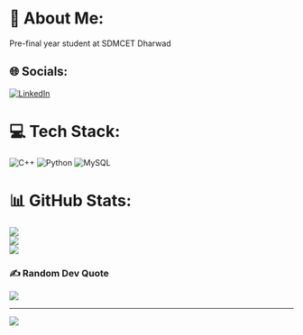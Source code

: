 # 💫 About Me:
Pre-final year student at SDMCET Dharwad


## 🌐 Socials:
[![LinkedIn](https://img.shields.io/badge/LinkedIn-%230077B5.svg?logo=linkedin&logoColor=white)](https://linkedin.com/in/sumithhadalgeri) 

# 💻 Tech Stack:
![C++](https://img.shields.io/badge/c++-%2300599C.svg?style=for-the-badge&logo=c%2B%2B&logoColor=white) ![Python](https://img.shields.io/badge/python-3670A0?style=for-the-badge&logo=python&logoColor=ffdd54) ![MySQL](https://img.shields.io/badge/mysql-4479A1.svg?style=for-the-badge&logo=mysql&logoColor=white)
# 📊 GitHub Stats:
![](https://github-readme-stats.vercel.app/api?username=sumithhadalgeri&theme=dark&hide_border=false&include_all_commits=false&count_private=false)<br/>
![](https://nirzak-streak-stats.vercel.app/?user=sumithhadalgeri&theme=dark&hide_border=false)<br/>
![](https://github-readme-stats.vercel.app/api/top-langs/?username=sumithhadalgeri&theme=dark&hide_border=false&include_all_commits=false&count_private=false&layout=compact)

### ✍️ Random Dev Quote
![](https://quotes-github-readme.vercel.app/api?type=horizontal&theme=radical)

---
[![](https://visitcount.itsvg.in/api?id=sumithhadalgeri&icon=0&color=0)](https://visitcount.itsvg.in)

<!-- Proudly created with GPRM ( https://gprm.itsvg.in ) -->
